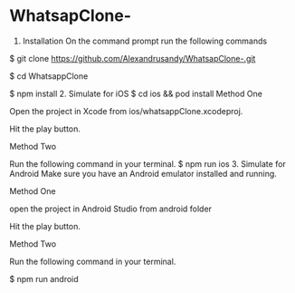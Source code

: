 # WhatsapClone-

1. Installation
On the command prompt run the following commands

$ git clone https://github.com/Alexandrusandy/WhatsapClone-.git

$ cd WhatsappClone

$ npm install
2. Simulate for iOS
$ cd ios && pod install
Method One

Open the project in Xcode from ios/whatsappClone.xcodeproj.

Hit the play button.

Method Two

Run the following command in your terminal.
$ npm run ios
3. Simulate for Android
Make sure you have an Android emulator installed and running.

Method One

open the project in Android Studio from android folder

Hit the play button.

Method Two

Run the following command in your terminal.

$ npm run android 


